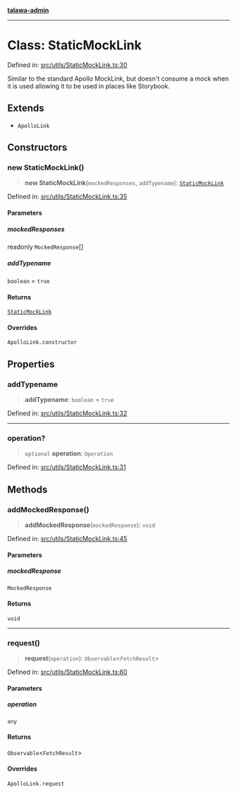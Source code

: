 [**talawa-admin**](../../../README.md)

***

# Class: StaticMockLink

Defined in: [src/utils/StaticMockLink.ts:30](https://github.com/MayankJha014/talawa-admin/blob/0dd35cc200a4ed7562fa81ab87ec9b2a6facd18b/src/utils/StaticMockLink.ts#L30)

Similar to the standard Apollo MockLink, but doesn't consume a mock
when it is used allowing it to be used in places like Storybook.

## Extends

- `ApolloLink`

## Constructors

### new StaticMockLink()

> **new StaticMockLink**(`mockedResponses`, `addTypename`): [`StaticMockLink`](StaticMockLink.md)

Defined in: [src/utils/StaticMockLink.ts:35](https://github.com/MayankJha014/talawa-admin/blob/0dd35cc200a4ed7562fa81ab87ec9b2a6facd18b/src/utils/StaticMockLink.ts#L35)

#### Parameters

##### mockedResponses

readonly `MockedResponse`[]

##### addTypename

`boolean` = `true`

#### Returns

[`StaticMockLink`](StaticMockLink.md)

#### Overrides

`ApolloLink.constructor`

## Properties

### addTypename

> **addTypename**: `boolean` = `true`

Defined in: [src/utils/StaticMockLink.ts:32](https://github.com/MayankJha014/talawa-admin/blob/0dd35cc200a4ed7562fa81ab87ec9b2a6facd18b/src/utils/StaticMockLink.ts#L32)

***

### operation?

> `optional` **operation**: `Operation`

Defined in: [src/utils/StaticMockLink.ts:31](https://github.com/MayankJha014/talawa-admin/blob/0dd35cc200a4ed7562fa81ab87ec9b2a6facd18b/src/utils/StaticMockLink.ts#L31)

## Methods

### addMockedResponse()

> **addMockedResponse**(`mockedResponse`): `void`

Defined in: [src/utils/StaticMockLink.ts:45](https://github.com/MayankJha014/talawa-admin/blob/0dd35cc200a4ed7562fa81ab87ec9b2a6facd18b/src/utils/StaticMockLink.ts#L45)

#### Parameters

##### mockedResponse

`MockedResponse`

#### Returns

`void`

***

### request()

> **request**(`operation`): `Observable`\<`FetchResult`\>

Defined in: [src/utils/StaticMockLink.ts:60](https://github.com/MayankJha014/talawa-admin/blob/0dd35cc200a4ed7562fa81ab87ec9b2a6facd18b/src/utils/StaticMockLink.ts#L60)

#### Parameters

##### operation

`any`

#### Returns

`Observable`\<`FetchResult`\>

#### Overrides

`ApolloLink.request`
